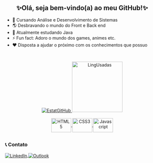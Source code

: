 <h2 align="center">✨Olá, seja bem-vindo(a) ao meu GitHub!✨</h2>

- 🏫 Cursando Análise e Desenvolvimento de Sistemas 
- 🌎 Desbravando o mundo do Front e Back end
- 🌱 Atualmente estudando Java
- ⚡ Fun fact: Adoro o mundo dos games, animes etc.
- ❤ Disposta a ajudar o próximo com os conhecimentos que possuo

##

<div align="center"><br>
  
  <a href="https://github.com/lucianaTSoares">
    <img src="https://github-readme-stats.vercel.app/api?username=lucianaTSoares&show_icons=true&theme=midnight-purple&hide_border=true&locale=pt-br&hide_title=true" alt="EstatGitHub">
    <img src="https://github-readme-stats.vercel.app/api/top-langs/?username=lucianaTSoares&langs_count=10&theme=midnight-purple&hide_border=true&locale=pt-br" alt="LingUsadas" height="165">
  </a>

</div>

<div align="center"><br>
  
  <a href="https://github.com/lucianaTSoares">
    <img src="https://cdn.jsdelivr.net/gh/devicons/devicon/icons/html5/html5-plain.svg" alt="HTML5" height="46" width="65" align="center">
    <img src="https://cdn.jsdelivr.net/gh/devicons/devicon/icons/css3/css3-plain.svg" alt="CSS3" height="46" width="65" align="center">
    <img src="https://cdn.jsdelivr.net/gh/devicons/devicon/icons/javascript/javascript-plain.svg" alt="Javascript" height="46" width="65" align="center">
  </a>
  
</div>

##

<div>
  <h3>📞 Contato</h3>
  
  <a href="https://www.linkedin.com/in/lucianatsoares/" target="_blank">
    <img src="https://img.shields.io/badge/LinkedIn-0077B5?style=for-the-badge&logo=linkedin&logoColor=white" alt="LinkedIn" align="center">
  </a>
  
  <a href="mailto:lucianat.s@hotmail.com" target="_blank">
    <img src="https://img.shields.io/badge/Microsoft_Outlook-0078D4?style=for-the-badge&logo=microsoft-outlook&logoColor=white" alt="Outlook" align="center">
  </a>
  
</div>
